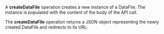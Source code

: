 A **createDataFile** operation creates a new instance of a DataFile. The instance is populated with the content of the body of the API call.

The **createDataFile** operation returns a JSON object representing the newly created DataFile and redirects to its URL.
